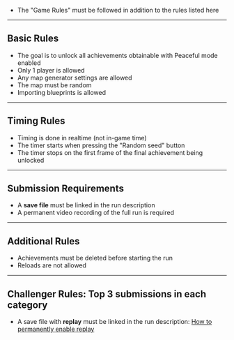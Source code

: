- The "Game Rules" must be followed in addition to the rules listed here

---

## Basic Rules
- The goal is to unlock all achievements obtainable with Peaceful mode enabled  
- Only 1 player is allowed  
- Any map generator settings are allowed  
- The map must be random  
- Importing blueprints is allowed  

---

## Timing Rules
- Timing is done in realtime (not in-game time)  
- The timer starts when pressing the "Random seed" button  
- The timer stops on the first frame of the final achievement being unlocked  

---

## Submission Requirements
- A **save file** must be linked in the run description
- A permanent video recording of the full run is required

---

## Additional Rules
- Achievements must be deleted before starting the run  
- Reloads are not allowed  

---

## Challenger Rules: Top 3 submissions in each category
- A save file with **replay** must be linked in the run description: [How to permanently enable replay](https://www.speedrun.com/factorio/guides/bkces)
